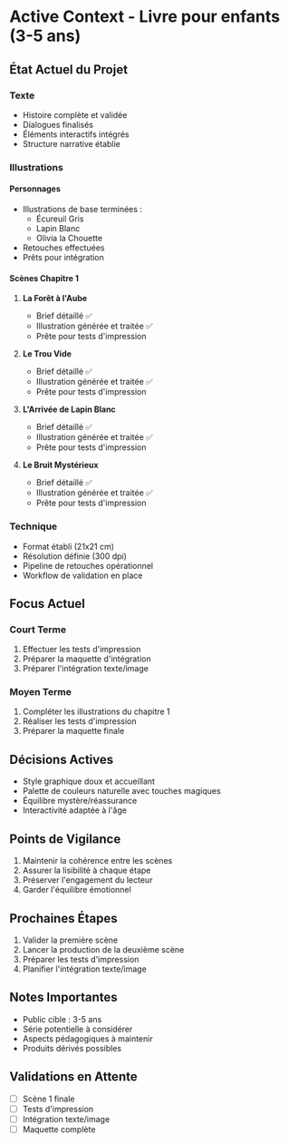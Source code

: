 # Active Context - Livre pour enfants (3-5 ans)

## État Actuel du Projet

### Texte
- Histoire complète et validée
- Dialogues finalisés
- Éléments interactifs intégrés
- Structure narrative établie

### Illustrations
#### Personnages
- Illustrations de base terminées :
  * Écureuil Gris
  * Lapin Blanc
  * Olivia la Chouette
- Retouches effectuées
- Prêts pour intégration

#### Scènes Chapitre 1
1. **La Forêt à l'Aube**
   - Brief détaillé ✅
   - Illustration générée et traitée ✅ 
    - Prête pour tests d'impression

2. **Le Trou Vide**
   - Brief détaillé ✅
   - Illustration générée et traitée ✅
    - Prête pour tests d'impression

3. **L'Arrivée de Lapin Blanc**
   - Brief détaillé ✅
   - Illustration générée et traitée ✅
    - Prête pour tests d'impression

4. **Le Bruit Mystérieux**
   - Brief détaillé ✅
   - Illustration générée et traitée ✅
    - Prête pour tests d'impression

### Technique
- Format établi (21x21 cm)
- Résolution définie (300 dpi)
- Pipeline de retouches opérationnel
- Workflow de validation en place

## Focus Actuel

### Court Terme
1. Effectuer les tests d'impression
2. Préparer la maquette d'intégration
3. Préparer l'intégration texte/image

### Moyen Terme
1. Compléter les illustrations du chapitre 1
2. Réaliser les tests d'impression
3. Préparer la maquette finale

## Décisions Actives
- Style graphique doux et accueillant
- Palette de couleurs naturelle avec touches magiques
- Équilibre mystère/réassurance
- Interactivité adaptée à l'âge

## Points de Vigilance
1. Maintenir la cohérence entre les scènes
2. Assurer la lisibilité à chaque étape
3. Préserver l'engagement du lecteur
4. Garder l'équilibre émotionnel

## Prochaines Étapes
1. Valider la première scène
2. Lancer la production de la deuxième scène
3. Préparer les tests d'impression
4. Planifier l'intégration texte/image

## Notes Importantes
- Public cible : 3-5 ans
- Série potentielle à considérer
- Aspects pédagogiques à maintenir
- Produits dérivés possibles

## Validations en Attente
- [ ] Scène 1 finale
- [ ] Tests d'impression
- [ ] Intégration texte/image
- [ ] Maquette complète
